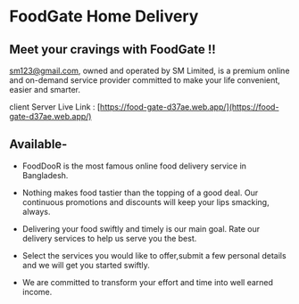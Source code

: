 # FoodGate Home Delivery

## Meet your cravings with FoodGate !!

sm123@gmail.com, owned and operated by SM Limited, is a premium online and on-demand service provider committed to make your life convenient, easier and smarter.

client Server Live Link : [https://food-gate-d37ae.web.app/](https://food-gate-d37ae.web.app/)

## Available-

- FoodDooR is the most famous online food delivery service in Bangladesh.

- Nothing makes food tastier than the topping of a good deal. Our continuous promotions and discounts will keep your lips smacking, always.

- Delivering your food swiftly and timely is our main goal. Rate our delivery services to help us serve you the best.

- Select the services you would like to offer,submit a few personal details and we will get you started swiftly.
- We are committed to transform your effort and time into well earned income.
